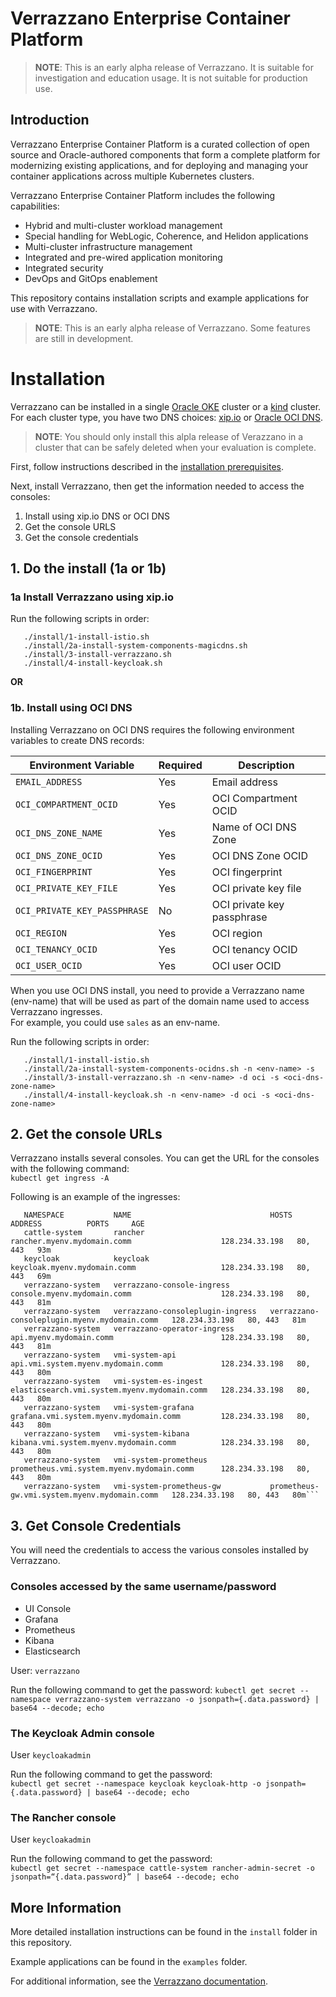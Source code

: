 # Verrazzano Enterprise Container Platform
> **NOTE**: This is an early alpha release of Verrazzano. It is suitable for investigation and education usage. It is not suitable for production use. 

## Introduction
Verrazzano Enterprise Container Platform is a curated collection of open source and Oracle-authored components that form a complete platform for modernizing existing applications, and for deploying and managing your container applications across multiple Kubernetes clusters. 

Verrazzano Enterprise Container Platform includes the following capabilities:

- Hybrid and multi-cluster workload management
- Special handling for WebLogic, Coherence, and Helidon applications
- Multi-cluster infrastructure management
- Integrated and pre-wired application monitoring
- Integrated security
- DevOps and GitOps enablement

This repository contains installation scripts and example applications for use with Verrazzano.

> **NOTE**: This is an early alpha release of Verrazzano. Some features are still in development. 

# Installation

Verrazzano can be installed in a single [Oracle OKE](https://docs.cloud.oracle.com/en-us/iaas/Content/ContEng/Concepts/contengoverview.htm) cluster 
or a [kind](https://kind.sigs.k8s.io/) cluster. For each cluster type, you have two DNS choices: 
[xip.io](http://xip.io/) or
[Oracle OCI DNS](https://docs.cloud.oracle.com/en-us/iaas/Content/DNS/Concepts/dnszonemanagement.htm).

> **NOTE**: You should only install this alpla release of Verazzano in a cluster that can be safely deleted when your evaluation is complete.

First, follow instructions described in the [installation prerequisites](./install/INSTALL_PREREQ.md).

Next, install Verrazzano, then get the information needed to access the consoles:

1. Install using xip.io DNS or OCI DNS 
2. Get the console URLS
3. Get the console credentials

## 1. Do the install (1a or 1b)

### 1a Install Verrazzano using xip.io
Run the following scripts in order:
```
   ./install/1-install-istio.sh
   ./install/2a-install-system-components-magicdns.sh
   ./install/3-install-verrazzano.sh
   ./install/4-install-keycloak.sh
```
**OR**
### 1b. Install using OCI DNS

Installing Verrazzano on OCI DNS requires the following environment variables to create DNS records:

Environment Variable | Required | Description
--- | --- | --- |
`EMAIL_ADDRESS` | Yes | Email address
`OCI_COMPARTMENT_OCID` | Yes | OCI Compartment OCID
`OCI_DNS_ZONE_NAME` | Yes | Name of OCI DNS Zone
`OCI_DNS_ZONE_OCID` | Yes | OCI DNS Zone OCID
`OCI_FINGERPRINT` | Yes | OCI fingerprint
`OCI_PRIVATE_KEY_FILE` | Yes | OCI private key file
`OCI_PRIVATE_KEY_PASSPHRASE` | No | OCI private key passphrase
`OCI_REGION` | Yes | OCI region
`OCI_TENANCY_OCID` | Yes | OCI tenancy OCID
`OCI_USER_OCID` | Yes | OCI user OCID

When you use OCI DNS install, you need to provide a Verrazzano name (env-name) that will
be used as part of the domain name used to access Verrazzano ingresses.  
For example, you could use `sales` as an env-name.

Run the following scripts in order:
```
   ./install/1-install-istio.sh
   ./install/2a-install-system-components-ocidns.sh -n <env-name> -s 
   ./install/3-install-verrazzano.sh -n <env-name> -d oci -s <oci-dns-zone-name>
   ./install/4-install-keycloak.sh -n <env-name> -d oci -s <oci-dns-zone-name>
```

## 2. Get the console URLs
Verrazzano installs several consoles.  You can get the URL for the consoles with the following command:  
`kubectl get ingress -A`

Following is an example of the ingresses:
```
   NAMESPACE           NAME                               HOSTS                                          ADDRESS          PORTS     AGE
   cattle-system       rancher                            rancher.myenv.mydomain.comm                    128.234.33.198   80, 443   93m
   keycloak            keycloak                           keycloak.myenv.mydomain.comm                   128.234.33.198   80, 443   69m
   verrazzano-system   verrazzano-console-ingress         console.myenv.mydomain.comm                    128.234.33.198   80, 443   81m
   verrazzano-system   verrazzano-consoleplugin-ingress   verrazzano-consoleplugin.myenv.mydomain.comm   128.234.33.198   80, 443   81m
   verrazzano-system   verrazzano-operator-ingress        api.myenv.mydomain.comm                        128.234.33.198   80, 443   81m
   verrazzano-system   vmi-system-api                     api.vmi.system.myenv.mydomain.comm             128.234.33.198   80, 443   80m
   verrazzano-system   vmi-system-es-ingest               elasticsearch.vmi.system.myenv.mydomain.comm   128.234.33.198   80, 443   80m
   verrazzano-system   vmi-system-grafana                 grafana.vmi.system.myenv.mydomain.comm         128.234.33.198   80, 443   80m
   verrazzano-system   vmi-system-kibana                  kibana.vmi.system.myenv.mydomain.comm          128.234.33.198   80, 443   80m
   verrazzano-system   vmi-system-prometheus              prometheus.vmi.system.myenv.mydomain.comm      128.234.33.198   80, 443   80m
   verrazzano-system   vmi-system-prometheus-gw           prometheus-gw.vmi.system.myenv.mydomain.comm   128.234.33.198   80, 443   80m```
```

## 3. Get Console Credentials
You will need the credentials to access the various consoles installed by Verrazzano.

### Consoles accessed by the same username/password
- UI Console
- Grafana
- Prometheus
- Kibana
- Elasticsearch

User:  `verrazzano`

Run the following command to get the password: 
`kubectl get secret --namespace verrazzano-system verrazzano -o jsonpath={.data.password} | base64 --decode; echo`

### The Keycloak Admin console
User `keycloakadmin`
 
Run the following command to get the password:  
`kubectl get secret --namespace keycloak keycloak-http -o jsonpath={.data.password} | base64 --decode; echo`

### The Rancher console
User `keycloakadmin`
 
Run the following command to get the password:  
`kubectl get secret --namespace cattle-system rancher-admin-secret -o jsonpath=“{.data.password}” | base64 --decode; echo`


## More Information
More detailed installation instructions can be found in the `install` folder in this repository.

Example applications can be found in the `examples` folder.

For additional information, see the [Verrazzano documentation](https://verrazzano.io/doc).
